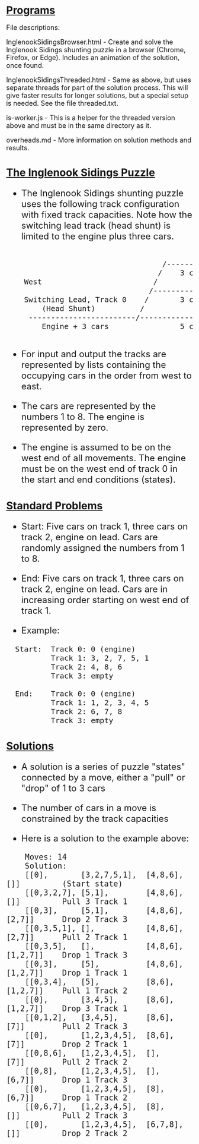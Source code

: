 # <u>Programs</u>
<font size="4">
File descriptions:

InglenookSidingsBrowser.html - Create and solve the Inglenook Sidings
shunting puzzle in a browser (Chrome, Firefox, or Edge).  Includes an
animation of the solution, once found.

InglenookSidingsThreaded.html - Same as above, but uses separate threads
for part of the solution process.  This will give faster results for
longer solutions, but a special setup is needed.  See the file
threaded.txt.

is-worker.js - This is a helper for the threaded version above and must
be in the same directory as it.

overheads.md - More information on solution methods and results.

</font>

# <u>The Inglenook Sidings Puzzle</u>
<font size="5">

- The Inglenook Sidings shunting puzzle uses the following track
configuration with fixed track capacities. Note how the switching
lead track (head shunt) is limited to the engine plus three cars.

<pre>

                                   /------------- Track 3
                                  /    3 cars
    West                         /
                                /----------------  Track 2   East
    Switching Lead, Track 0    /       3 cars
        (Head Shunt)          /
     ------------------------/---------------------  Track 1
        Engine + 3 cars                5 cars

</pre>

- For input and output the tracks are represented by lists containing
the occupying cars in the order from west to east.

- The cars are represented by the numbers 1 to 8.  The engine
is represented by zero.

- The engine is assumed to be on the west end of all movements.  The
engine must be on the west end of track 0 in the start and end
conditions (states).

</font>

# <u>Standard Problems</u>
<font size="5">

- Start: Five cars on track 1, three cars on track 2, engine on lead.  Cars are randomly assigned the numbers from 1 to 8.

- End: Five cars on track 1, three cars on track 2, engine on lead. Cars are in increasing order starting on west end of track 1.

- Example:
<pre>
  Start:  Track 0: 0 (engine)
          Track 1: 3, 2, 7, 5, 1
          Track 2: 4, 8, 6
          Track 3: empty

  End:    Track 0: 0 (engine)
          Track 1: 1, 2, 3, 4, 5
          Track 2: 6, 7, 8
          Track 3: empty
</pre>
</font>

# <u>Solutions</u>
<font size="5">

- A solution is a series of puzzle "states" connected by a move, either a "pull" or "drop" of 1 to 3 cars

- The number of cars in a move is constrained by the track capacities

- Here is a solution to the example above:

</font>
<font size="5">

```
    Moves: 14
    Solution:
    [[0],       [3,2,7,5,1],  [4,8,6],  []]         (Start state)
    [[0,3,2,7], [5,1],        [4,8,6],  []]         Pull 3 Track 1
    [[0,3],     [5,1],        [4,8,6],  [2,7]]      Drop 2 Track 3
    [[0,3,5,1], [],           [4,8,6],  [2,7]]      Pull 2 Track 1
    [[0,3,5],   [],           [4,8,6],  [1,2,7]]    Drop 1 Track 3
    [[0,3],     [5],          [4,8,6],  [1,2,7]]    Drop 1 Track 1
    [[0,3,4],   [5],          [8,6],    [1,2,7]]    Pull 1 Track 2
    [[0],       [3,4,5],      [8,6],    [1,2,7]]    Drop 3 Track 1
    [[0,1,2],   [3,4,5],      [8,6],    [7]]        Pull 2 Track 3
    [[0],       [1,2,3,4,5],  [8,6],    [7]]        Drop 2 Track 1
    [[0,8,6],   [1,2,3,4,5],  [],       [7]]        Pull 2 Track 2
    [[0,8],     [1,2,3,4,5],  [],       [6,7]]      Drop 1 Track 3
    [[0],       [1,2,3,4,5],  [8],      [6,7]]      Drop 1 Track 2
    [[0,6,7],   [1,2,3,4,5],  [8],      []]         Pull 2 Track 3
    [[0],       [1,2,3,4,5],  [6,7,8],  []]         Drop 2 Track 2
```

</font>

